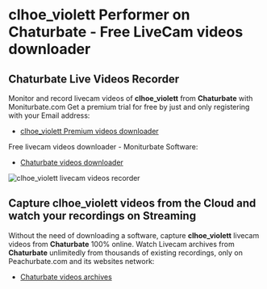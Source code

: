 # clhoe_violett Performer on Chaturbate - Free LiveCam videos downloader

## Chaturbate Live Videos Recorder

Monitor and record livecam videos of **clhoe_violett** from **Chaturbate** with Moniturbate.com
Get a premium trial for free by just and only registering with your Email address:
* [clhoe_violett Premium videos downloader](https://moniturbate.com/request-demo-licence-key.html)

Free livecam videos downloader - Moniturbate Software:
* [Chaturbate videos downloader](https://moniturbate.com/moniturbate-download-software.html)

![clhoe_violett livecam videos recorder](https://peachurnet.com/templates/moniturbate-software.png)


## Capture clhoe_violett videos from the Cloud and watch your recordings on Streaming

Without the need of downloading a software, capture **clhoe_violett** livecam videos from **Chaturbate** 100% online.
Watch Livecam archives from **Chaturbate** unlimitedly from thousands of existing recordings, only on Peachurbate.com and its websites network:
* [Chaturbate videos archives](https://peachurnet.com/)